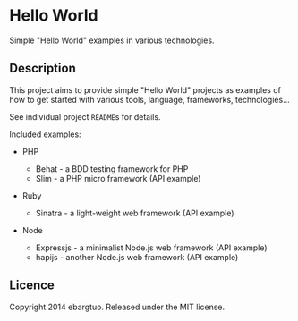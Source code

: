 # Hello World #

Simple "Hello World" examples in various technologies.


## Description ##

This project aims to provide simple "Hello World" projects as examples
of how to get started with various tools, language, frameworks, technologies...

See individual project `README`s for details.

Included examples:

* PHP

	* Behat - a BDD testing framework for PHP
	* Slim - a PHP micro framework (API example)

* Ruby
	* Sinatra - a light-weight web framework (API example)

* Node
	* Expressjs - a minimalist Node.js web framework (API example)
	* hapijs - another Node.js web framework (API example)

## Licence ##

Copyright 2014 ebargtuo. Released under the MIT license.

